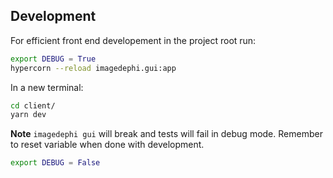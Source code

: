 ## Development
For efficient front end developement in the project root run:

   ```bash
   export DEBUG = True
   hypercorn --reload imagedephi.gui:app
   ```

In a new terminal:

```bash
cd client/
yarn dev
```

**Note**
`imagedephi gui` will break and tests will fail in debug mode. Remember to reset variable when done with development.

```bash
export DEBUG = False
```

